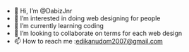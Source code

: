 - 👋 Hi, I’m @DabizJnr
- 👀 I’m interested in doing web designing for people
- 🌱 I’m currently learning coding
- 💞️ I’m looking to collaborate on terms for each web design
- 📫 How to reach me :edikanudom2007@gmail.com

<!---
DabizJnr/DabizJnr is a ✨ special ✨ repository because its `README.md` (this file) appears on your GitHub profile.
You can click the Preview link to take a look at your changes.
--->
